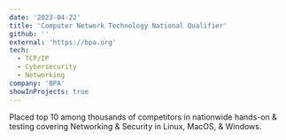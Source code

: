 ```yaml
---
date: '2023-04-22'
title: 'Computer Network Technology National Qualifier'
github: ''
external: 'https://bpa.org'
tech:
  - TCP/IP
  - Cybersecurity
  - Networking
company: 'BPA'
showInProjects: true
---
```


Placed top 10 among thousands of competitors in nationwide hands-on & testing covering Networking & Security in Linux, MacOS, & Windows.
